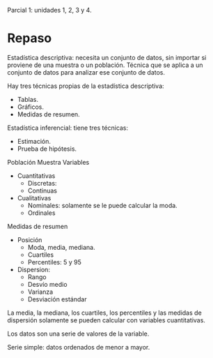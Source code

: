Parcial 1: unidades 1, 2, 3 y 4.

# Repaso

Estadística descriptiva: necesita un conjunto de datos, sin importar si proviene de una muestra o un población. Técnica que se aplica a un conjunto de datos para analizar ese conjunto de datos.

Hay tres técnicas propias de la estadística descriptiva:
- Tablas.
- Gráficos.
- Medidas de resumen.

Estadística inferencial: tiene tres técnicas:
- Estimación.
- Prueba de hipótesis.

Población
Muestra
Variables
- Cuantitativas
	- Discretas: 
	- Continuas
- Cualitativas
	- Nominales: solamente se le puede calcular la moda.
	- Ordinales

Medidas de resumen
- Posición
	- Moda, media, mediana.
	- Cuartiles
	- Percentiles: 5 y 95
- Dispersion:
	- Rango
	- Desvío medio
	- Varianza
	- Desviación estándar

La media, la mediana, los cuartiles, los percentiles y las medidas de dispersión solamente se pueden calcular con variables cuantitativas.


Los datos son una serie de valores de la variable.

Serie simple: datos ordenados de menor a mayor.